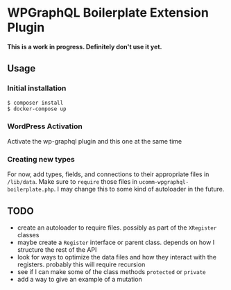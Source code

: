 # WPGraphQL Boilerplate Extension Plugin

**This is a work in progress. Definitely don't use it yet.**

## Usage

### Initial installation
```
$ composer install
$ docker-compose up
```

### WordPress Activation
Activate the wp-graphql plugin and this one at the same time

### Creating new types
For now, add types, fields, and connections to their appropriate files in `/lib/data`. Make sure to `require` those files in `ucomm-wpgraphql-boilerplate.php`. I may change this to some kind of autoloader in the future.


## TODO
- create an autoloader to require files. possibly as part of the `XRegister` classes
- maybe create a `Register` interface or parent class. depends on how I structure the rest of the API
- look for ways to optimize the data files and how they interact with the registers. probably this will require recursion
- see if I can make some of the class methods `protected` or `private`
- add a way to give an example of a mutation
